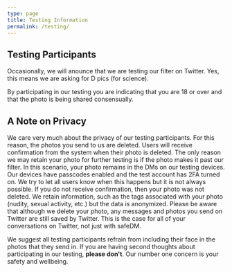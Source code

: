 ```yaml
---
type: page
title: Testing Information
permalink: /testing/
---
```


## Testing Participants

Occasionally, we will anounce that we are testing our filter on Twitter. Yes, this means we are asking for D pics (for science).

By participating in our testing you are indicating that you are 18 or over and that the photo is being shared consensually.

## A Note on Privacy


We care very much about the privacy of our testing participants. For this reason, the photos you send to us are deleted. Users will receive confirmation from the system when their photo is deleted. The only reason we may retain your photo for further testing is if the photo makes it past our filter. In this scenario, your photo remains in the DMs on our testing devices. Our devices have passcodes enabled and the test account has 2FA turned on. We try to let all users know when this happens but it is not always possible. If you do not receive confirmation, then your photo was not deleted. We retain information, such as the tags associated with your photo (nudity, sexual activity, etc.) but the data is anonymized. Please be aware that although we delete your photo, any messages and photos you send on Twitter are still saved by Twitter. This is the case for all of your conversations on Twitter, not just with safeDM.

We suggest all testing participants refrain from including their face in the photos that they send in. If you are having second thoughts about participating in our testing, <b>please don't</b>. Our number one concern is your safety and wellbeing.
